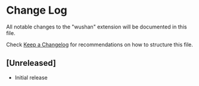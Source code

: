# Change Log

All notable changes to the "wushan" extension will be documented in this file.

Check [Keep a Changelog](http://keepachangelog.com/) for recommendations on how to structure this file.

## [Unreleased]

- Initial release
